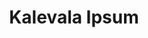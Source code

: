 ---
title: 'Kalevala Ipsum'
summary: 'An Ipsum-style text generator that uses Kalevala.'
displayOrder: 2
---